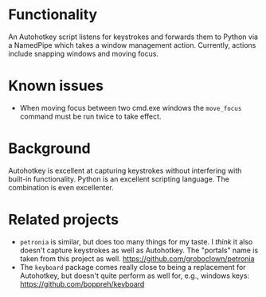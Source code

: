 # Functionality
An Autohotkey script listens for keystrokes and forwards them to Python via a NamedPipe which takes a window management action. Currently, actions include snapping windows and moving focus.


# Known issues
- When moving focus between two cmd.exe windows the `move_focus` command must be run twice to take effect.


# Background
Autohotkey is excellent at capturing keystrokes without interfering with built-in functionality. Python is an excellent scripting language. The combination is even excellenter.


# Related projects
- `petronia` is similar, but does too many things for my taste. I *think* it also doesn't capture keystrokes as well as Autohotkey. The "portals" name is taken from this project as well.
https://github.com/groboclown/petronia
- The `keyboard` package comes really close to being a replacement for Autohotkey, but doesn't quite perform as well for, e.g., windows keys: https://github.com/boppreh/keyboard

